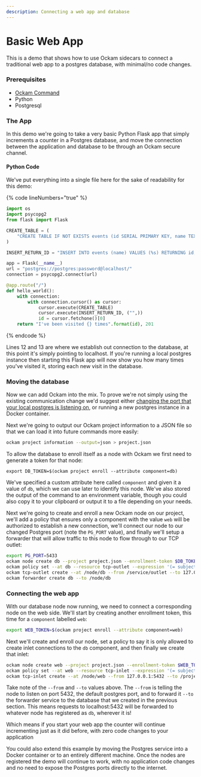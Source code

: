 ```yaml
---
description: Connecting a web app and database
---
```


# Basic Web App

This is a demo that shows how to use Ockam sidecars to connect a traditional web app to a postgres database, with minimal/no code changes.

### Prerequisites

* [Ockam Command](../../#install-ockam-command)
* Python
* Postgresql

### The App

In this demo we're going to take a very basic Python Flask app that simply increments a counter in a Postgres database, and move the connection between the application and database to be through an Ockam secure channel.

#### Python Code

We've put everything into a single file here for the sake of readability for this demo:

{% code lineNumbers="true" %}
```python
import os
import psycopg2
from flask import Flask

CREATE_TABLE = (
    "CREATE TABLE IF NOT EXISTS events (id SERIAL PRIMARY KEY, name TEXT);"
)

INSERT_RETURN_ID = "INSERT INTO events (name) VALUES (%s) RETURNING id;"

app = Flask(__name__)
url = "postgres://postgres:password@localhost/"
connection = psycopg2.connect(url)

@app.route("/")
def hello_world():
    with connection:
        with connection.cursor() as cursor:
            cursor.execute(CREATE_TABLE)
            cursor.execute(INSERT_RETURN_ID, ("",))
            id = cursor.fetchone()[0]
    return "I've been visited {} times".format(id), 201
```
{% endcode %}

Lines 12 and 13 are where we establish out connection to the database, at this point it's simply pointing to localhost. If you're running a local postgres instance then starting this Flask app will now show you how many times you've visited it, storing each new visit in the database.

### Moving the database

Now we can add Ockam into the mix. To prove we're not simply using the existing communication change we'd suggest either [changing the port that your local postgres is listening on](https://www.postgresql.org/docs/current/app-pg-ctl.html#R2-APP-PGCTL-3), or running a new postgres instance in a Docker container.

Next we're going to output our Ockam project information to a JSON file so that we can load it into future commands more easily:

```bash
ockam project information --output=json > project.json
```

To allow the database to enroll itself as a node with Ockam we first need to generate a token for that node:

```
export DB_TOKEN=$(ockam project enroll --attribute component=db)
```

We've specified a custom attribute here called `component` and given it a value of `db`, which we can use later to identify this node. We've also stored the output of the command to an environment variable, though you could also copy it to your clipboard or output it to a file depending on your needs.

Next we're going to create and enroll a new Ockam node on our project, we'll add a policy that ensures only a component with the value `web` will be authorized to establish a new connection, we'll connect our node to our changed Postgres port (note the `PG_PORT` value), and finally we'll setup a forwarder that will allow traffic to this node to flow through to our TCP outlet:

```bash
export PG_PORT=5433
ockam node create db --project project.json --enrollment-token $DB_TOKEN
ockam policy set --at db --resource tcp-outlet --expression '(= subject.component "web")'
ockam tcp-outlet create --at /node/db --from /service/outlet --to 127.0.0.1:$PG_PORT
ockam forwarder create db --to /node/db
```

### Connecting the web app

With our database node now running, we need to connect a corresponding node on the web side. We'll start by creating another enrollment token, this time for a `component` labelled `web`:

```bash
export WEB_TOKEN=$(ockam project enroll --attribute component=web)
```

Next we'll create and enroll our node, set a policy to say it is only allowed to create inlet connections to the `db` component, and then finally we create that inlet:

```bash
ockam node create web --project project.json --enrollment-token $WEB_TOKEN
ockam policy set --at web --resource tcp-inlet --expression '(= subject.component "db")'
ockam tcp-inlet create --at /node/web --from 127.0.0.1:5432 --to /project/default/service/forward_to_db/secure/api/service/outlet
```

Take note of the `--from` and `--to` values above. The `--from` is telling the node to listen on port 5432, the default postgres port, and to forward it `--to` the forwarder service to the database that we created in the previous section. This means requests to localhost:5432 will be forwarded to whatever node has registered as `db`, wherever it is!

Which means if you start your web app the counter will continue incrementing just as it did before, with zero code changes to your application

You could also extend this example by moving the Postgres service into a Docker container or to an entirely different machine. Once the nodes are registered the demo will continue to work, with no application code changes and no need to expose the Postgres ports directly to the internet.

